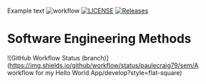 Example text
![workflow](https://github.com/paulecraig79/sem/actions/workflows/main.yml/badge.svg)
[![LICENSE](https://img.shields.io/github/license/paulecraig79/sem.svg?style=flat-square)](https://github.com/paulecraig79>/sem/blob/master/LICENSE)
[![Releases](https://img.shields.io/github/release/paulecraig79>/sem/all.svg?style=flat-square)](https://github.com/paulecraig79/sem/releases)
# Software Engineering Methods
![GitHub Workflow Status (branch)](https://img.shields.io/github/workflow/status/paulecraig79/sem/A workflow for my Hello World App/develop?style=flat-square)